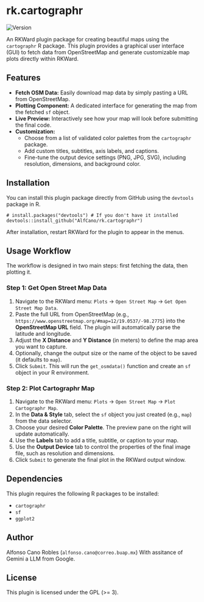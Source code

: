 
# rk.cartographr

![Version](https://img.shields.io/badge/version-0.1.1-blue.svg)

An RKWard plugin package for creating beautiful maps using the `cartographr` R package. This plugin provides a graphical user interface (GUI) to fetch data from OpenStreetMap and generate customizable map plots directly within RKWard.

## Features

-   **Fetch OSM Data:** Easily download map data by simply pasting a URL from OpenStreetMap.
-   **Plotting Component:** A dedicated interface for generating the map from the fetched `sf` object.
-   **Live Preview:** Interactively see how your map will look before submitting the final code.
-   **Customization:**
    -   Choose from a list of validated color palettes from the `cartographr` package.
    -   Add custom titles, subtitles, axis labels, and captions.
    -   Fine-tune the output device settings (PNG, JPG, SVG), including resolution, dimensions, and background color.

## Installation

You can install this plugin package directly from GitHub using the `devtools` package in R.

```{r}
# install.packages("devtools") # If you don't have it installed
devtools::install_github("AlfCano/rk.cartographr")
```

After installation, restart RKWard for the plugin to appear in the menus.

## Usage Workflow

The workflow is designed in two main steps: first fetching the data, then plotting it.

### Step 1: Get Open Street Map Data

1.  Navigate to the RKWard menu: `Plots` -> `Open Street Map` -> `Get Open Street Map Data`.
2.  Paste the full URL from OpenStreetMap (e.g., `https://www.openstreetmap.org/#map=12/19.0537/-98.2775`) into the **OpenStreetMap URL** field. The plugin will automatically parse the latitude and longitude.
3.  Adjust the **X Distance** and **Y Distance** (in meters) to define the map area you want to capture.
4.  Optionally, change the output size or the name of the object to be saved (it defaults to `map`).
5.  Click `Submit`. This will run the `get_osmdata()` function and create an `sf` object in your R environment.

### Step 2: Plot Cartographr Map

1.  Navigate to the RKWard menu: `Plots` -> `Open Street Map` -> `Plot Cartographr Map`.
2.  In the **Data & Style** tab, select the `sf` object you just created (e.g., `map`) from the data selector.
3.  Choose your desired **Color Palette**. The preview pane on the right will update automatically.
4.  Use the **Labels** tab to add a title, subtitle, or caption to your map.
5.  Use the **Output Device** tab to control the properties of the final image file, such as resolution and dimensions.
6.  Click `Submit` to generate the final plot in the RKWard output window.

## Dependencies

This plugin requires the following R packages to be installed:

-   `cartographr`
-   `sf`
-   `ggplot2`

## Author

Alfonso Cano Robles (`alfonso.cano@correo.buap.mx`)
With assitance of Gemini a LLM from Google.

## License

This plugin is licensed under the GPL (>= 3).
